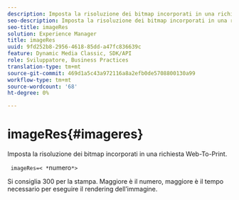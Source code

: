 ```yaml
---
description: Imposta la risoluzione dei bitmap incorporati in una richiesta Web-To-Print.
seo-description: Imposta la risoluzione dei bitmap incorporati in una richiesta Web-To-Print.
seo-title: imageRes
solution: Experience Manager
title: imageRes
uuid: 9fd252b8-2956-4618-85dd-a47fc836639c
feature: Dynamic Media Classic, SDK/API
role: Sviluppatore, Business Practices
translation-type: tm+mt
source-git-commit: 469d1a5c43a972116a8a2efb0de5708800130a99
workflow-type: tm+mt
source-wordcount: '68'
ht-degree: 0%

---
```



# imageRes{#imageres}

Imposta la risoluzione dei bitmap incorporati in una richiesta Web-To-Print.

` imageRes=< *`numero`*>`

Si consiglia 300 per la stampa. Maggiore è il numero, maggiore è il tempo necessario per eseguire il rendering dell’immagine.
